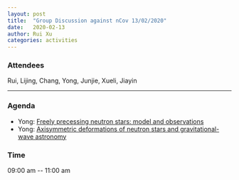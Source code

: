 ```yaml
---
layout: post
title:  "Group Discussion against nCov 13/02/2020"
date:   2020-02-13
author: Rui Xu
categories: activities
---
```



### Attendees

Rui, Lijing, Chang, Yong, Junjie, Xueli, Jiayin

---

### Agenda

- Yong: [Freely precessing neutron stars: model and observations](https://arxiv.org/abs/astro-ph/0011063)
- Yong: [Axisymmetric deformations of neutron stars and gravitational-wave astronomy](https://arxiv.org/abs/2002.02555)

### Time

09:00 am -- 11:00 am
